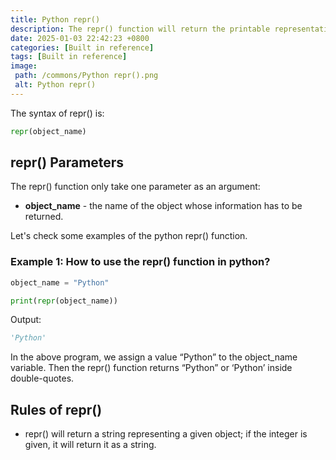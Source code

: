 ```yaml
---
title: Python repr()
description: The repr() function will return the printable representation of all information regarding the given object.
date: 2025-01-03 22:42:23 +0800
categories: [Built in reference]
tags: [Built in reference]
image:
 path: /commons/Python repr().png
 alt: Python repr()
---
```


<script type="text/javascript">
	atOptions = {
		'key' : '98858c4e91885e00ea9926beee01c03e',
		'format' : 'iframe',
		'height' : 90,
		'width' : 728,
		'params' : {}
	};
</script>
<script type="text/javascript" src="https://www.highperformanceformat.com/98858c4e91885e00ea9926beee01c03e/invoke.js"></script>
The syntax of repr() is:

```python
repr(object_name)

```

## repr() Parameters

The repr() function only take one parameter as an argument:

* **object\_name** \- the name of the object whose information has to be returned.

Let's check some examples of the python repr() function.

<script type="text/javascript">
	atOptions = {
		'key' : '98858c4e91885e00ea9926beee01c03e',
		'format' : 'iframe',
		'height' : 90,
		'width' : 728,
		'params' : {}
	};
</script>
<script type="text/javascript" src="https://www.highperformanceformat.com/98858c4e91885e00ea9926beee01c03e/invoke.js"></script>
### Example 1: How to use the repr() function in python?

```python
object_name = "Python"

print(repr(object_name))

```

Output:

```python
'Python'

```

In the above program, we assign a value “Python” to the object\_name variable. Then the repr() function returns “Python” or ‘Python’ inside double-quotes.

<script type="text/javascript">
	atOptions = {
		'key' : '98858c4e91885e00ea9926beee01c03e',
		'format' : 'iframe',
		'height' : 90,
		'width' : 728,
		'params' : {}
	};
</script>
<script type="text/javascript" src="https://www.highperformanceformat.com/98858c4e91885e00ea9926beee01c03e/invoke.js"></script>
## Rules of repr()

* repr() will return a string representing a given object; if the integer is given, it will return it as a string.
